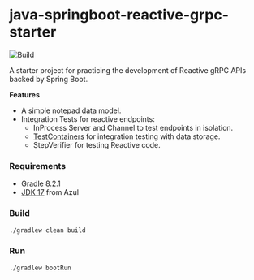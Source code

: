 # java-springboot-reactive-grpc-starter
![Build](https://github.com/rbento/java-springboot-reactive-grpc-starter/actions/workflows/gradle.yml/badge.svg)

A starter project for practicing the development of Reactive gRPC APIs backed by Spring Boot.

**Features**

- A simple notepad data model.
- Integration Tests for reactive endpoints:
    - InProcess Server and Channel to test endpoints in isolation.
	- [TestContainers](https://java.testcontainers.org) for integration testing with data storage.
	- StepVerifier for testing Reactive code.

### Requirements

- [Gradle](https://gradle.org/releases/) 8.2.1
- [JDK 17](https://www.azul.com/downloads/?package=jdk#zulu) from Azul

### Build

```bash
./gradlew clean build
```

### Run

```bash
./gradlew bootRun
```

